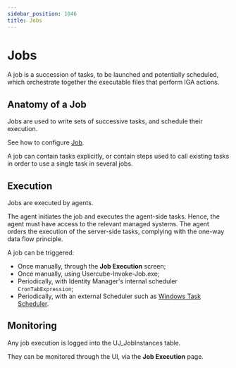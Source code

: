 ```yaml
---
sidebar_position: 1046
title: Jobs
---
```


# Jobs

A job is a succession of tasks, to be launched and potentially scheduled, which orchestrate together the executable files that perform IGA actions.

## Anatomy of a Job

Jobs are used to write sets of successive tasks, and schedule their execution.

See how to configure [Job](../../toolkit/xml-configuration/jobs/job/index "Job").

A job can contain tasks explicitly, or contain steps used to call existing tasks in order to use a single task in several jobs.

## Execution

Jobs are executed by agents.

The agent initiates the job and executes the agent-side tasks. Hence, the agent must have access to the relevant managed systems. The agent orders the execution of the server-side tasks, complying with the one-way data flow principle.

A job can be triggered:

* Once manually, through the **Job Execution** screen;
* Once manually, using Usercube-Invoke-Job.exe;
* Periodically, with Identity Manager's internal scheduler `CronTabExpression`;
* Periodically, with an external Scheduler such as [Windows Task Scheduler](https://docs.microsoft.com/en-us/windows/win32/taskschd/task-scheduler-start-page).

## Monitoring

Any job execution is logged into the UJ\_JobInstances table.

They can be monitored through the UI, via the **Job Execution** page.
